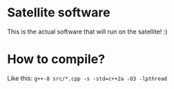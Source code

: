# Satellite software
This is the actual software that will run on the satellite! :)
# How to compile?
Like this: `g++-8 src/*.cpp -s -std=c++2a -O3 -lpthread`